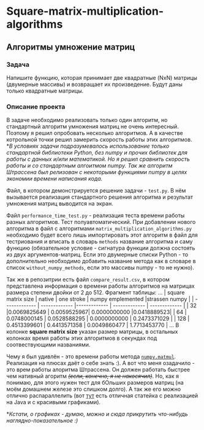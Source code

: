 # Square-matrix-multiplication-algorithms
## Алгоритмы умножение матриц

### Задача
Напишите функцию, которая принимает две квадратные (NxN) матрицы (двумерные массивы) и возвращает их произведение. Будут даны только квадратные матрицы.


### Описание проекта
В задаче необходимо реализовать только один алгоритм, но стандартный алгоритм умножения матриц не очень интересный. Поэтому я решил опробовать несколько алгоритмов. А в качестве котрольной точки решил замерить скорость работы этих алгоритмов.
**В условиях задачи подразумевалось использование только стандартной библиотеки Python, без numpy и прочих библиотек для работы с данных и/или математикой. Но я решил сравнить скорость работы и со стандартным алгоитмом numpy. Так же алгоритм Штрассена был релизован с некоторыми функциями numpy в целях экономии времени написания кода.*


Файл, в котором демонстрируется решение задачи - `test.py`. В нём вызывается реализация стандартного решения алгоритма и результат умножения матриц выводится на экран.


Файл `performance_time_test.py` - реализация теста времени работы разных алгоритмов. Тест полуавтоматический. При добавлении нового алгоритма в файл с алгоритмами `matrix_multiplication_algorithms.py` необходимо будет всего лишь импортировать этот алгоритм в файл для тестриования и вписать в словарь `methods` название алгоритма и саму функцию (обязательное условие - сигнатура функции должна состоять из двух аргументов-матриц. Если это двумерные списки Python - то дополнительно необходимо добавить название метода как в словаре в список `without_numpy_methods`, если это массивы numpy - то не нужно).


Так же в репозитрии есть файл `compare_result.csv`, в котором представлена информация о времени работы алгоритмов на матрицах размера степени двойки от 2 до 512. Фрагмент таблицы:
...
| square matrix size  | native | one stroke  | numpy emplemented |strassen numpy |
| ------------- | ------------- |------------- | ------------- | ------------- |
| 32  |0.0069825649	| 0.0059525967| 0.0000000000	|0.0418889523|
| 64  | 0.0748000145 | 0.0528588295 |	0.0000000000 | 0.2473371029 |
| 128  | 0.4513399601 | 0.4413571358 | 0.0049860477 | 1.7713453770  |
...
В колонке **square matrix size** указан размер матрицы, в остальных колонках время работы этих алгоритмов в секундах под соотвествующими названиями.


Чему я был удивлён - это времени работы метода [`numpy.matmul`](https://numpy.org/doc/stable/reference/generated/numpy.matmul.html). Реализация на плюсах даёт о себе знать :).
А вот что меня озадачило - это врем работы алоритма Штрассена. Он должен работать быстрее чем нативный агоритм ~~*(если, конечно, я не накосячил)*~~. Но, как я понимаю, для этого нужен тест для бОльших размеров матриц (на моём домашнем железе это слишком долго). А так же его можно отлично распараллелить (вот [тут](https://habr.com/ru/articles/313258/) есть отличная статейка с реализацией на Java и с красивыми графиками).


**Кстати, о графиках - думаю, можно и сюда прикрутить что-нибудь наглядно-показательное :)*